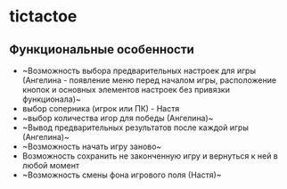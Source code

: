 # tictactoe

## Функциональные особенности

- ~Возможность выбора предварительных настроек для игры (Ангелина - появление меню перед началом игры, расположение кнопок и основных элементов настроек без привязки функционала)~
- выбор соперника (игрок или ПК) - Настя
- ~выбор количества игор для победы (Ангелина)~
- ~Вывод предварительных результатов после каждой игры (Ангелина)~
- ~Возможность начать игру заново~
- Возможность сохранить не законченную игру и вернуться к ней в любой момент
- ~Возможность смены фона игрового поля (Настя)~
